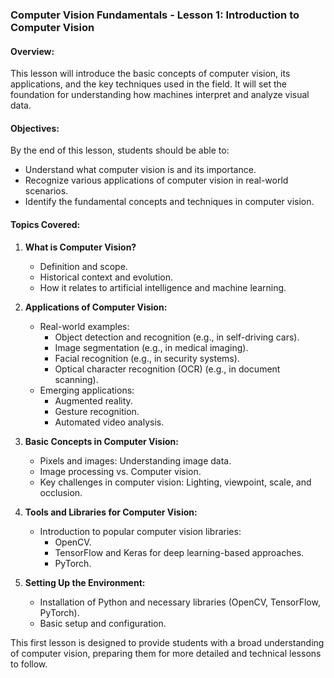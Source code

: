 ### Computer Vision Fundamentals - Lesson 1: Introduction to Computer Vision

#### Overview:

This lesson will introduce the basic concepts of computer vision, its applications, and the key techniques used in the field. It will set the foundation for understanding how machines interpret and analyze visual data.

#### Objectives:

By the end of this lesson, students should be able to:

- Understand what computer vision is and its importance.
- Recognize various applications of computer vision in real-world scenarios.
- Identify the fundamental concepts and techniques in computer vision.

#### Topics Covered:

1. **What is Computer Vision?**

   - Definition and scope.
   - Historical context and evolution.
   - How it relates to artificial intelligence and machine learning.

2. **Applications of Computer Vision:**

   - Real-world examples:
     - Object detection and recognition (e.g., in self-driving cars).
     - Image segmentation (e.g., in medical imaging).
     - Facial recognition (e.g., in security systems).
     - Optical character recognition (OCR) (e.g., in document scanning).
   - Emerging applications:
     - Augmented reality.
     - Gesture recognition.
     - Automated video analysis.

3. **Basic Concepts in Computer Vision:**

   - Pixels and images: Understanding image data.
   - Image processing vs. Computer vision.
   - Key challenges in computer vision: Lighting, viewpoint, scale, and occlusion.

4. **Tools and Libraries for Computer Vision:**

   - Introduction to popular computer vision libraries:
     - OpenCV.
     - TensorFlow and Keras for deep learning-based approaches.
     - PyTorch.

5. **Setting Up the Environment:**
   - Installation of Python and necessary libraries (OpenCV, TensorFlow, PyTorch).
   - Basic setup and configuration.

This first lesson is designed to provide students with a broad understanding of computer vision, preparing them for more detailed and technical lessons to follow.
